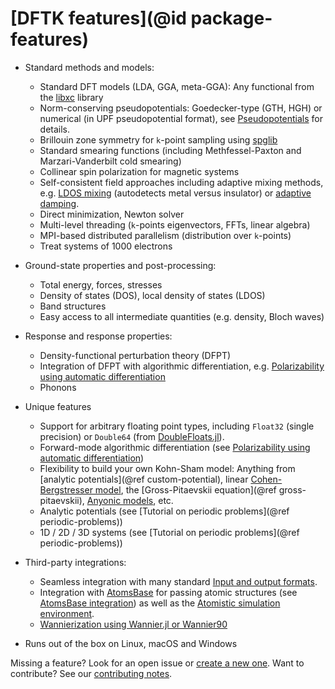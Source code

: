 # [DFTK features](@id package-features)

* Standard methods and models:
    - Standard DFT models (LDA, GGA, meta-GGA): Any functional from the
      [libxc](https://libxc.gitlab.io/) library
    - Norm-conserving pseudopotentials: Goedecker-type (GTH, HGH)
      or numerical (in UPF pseudopotential format),
      see [Pseudopotentials](@ref) for details.
    - Brillouin zone symmetry for ``k``-point sampling using [spglib](https://atztogo.github.io/spglib/)
    - Standard smearing functions (including Methfessel-Paxton
      and Marzari-Vanderbilt cold smearing)
    - Collinear spin polarization for magnetic systems
    - Self-consistent field approaches including adaptive mixing methods,
      e.g. [LDOS mixing](https://doi.org/10.1088/1361-648X/abcbdb) (autodetects metal versus insulator)
      or [adaptive damping](https://arxiv.org/abs/2109.14018).
    - Direct minimization, Newton solver
    - Multi-level threading (``k``-points eigenvectors, FFTs, linear algebra)
    - MPI-based distributed parallelism (distribution over ``k``-points)
    - Treat systems of 1000 electrons

* Ground-state properties and post-processing:
    - Total energy, forces, stresses
    - Density of states (DOS), local density of states (LDOS)
    - Band structures
    - Easy access to all intermediate quantities (e.g. density, Bloch waves)

* Response and response properties:
    - Density-functional perturbation theory (DFPT)
    - Integration of DFPT with algorithmic differentiation,
      e.g. [Polarizability using automatic differentiation](@ref)
    - Phonons

* Unique features
    - Support for arbitrary floating point types, including `Float32` (single precision)
      or `Double64` (from [DoubleFloats.jl](https://github.com/JuliaMath/DoubleFloats.jl)).
    - Forward-mode algorithmic differentiation (see [Polarizability using automatic differentiation](@ref))
    - Flexibility to build your own Kohn-Sham model:
      Anything from [analytic potentials](@ref custom-potential),
      linear [Cohen-Bergstresser model](@ref),
      the [Gross-Pitaevskii equation](@ref gross-pitaevskii),
      [Anyonic models](@ref), etc.
    - Analytic potentials (see [Tutorial on periodic problems](@ref periodic-problems))
    - 1D / 2D / 3D systems (see [Tutorial on periodic problems](@ref periodic-problems))

* Third-party integrations:
    - Seamless integration with many standard [Input and output formats](@ref).
    - Integration with [AtomsBase](https://github.com/JuliaMolSim/AtomsBase.jl) for passing
      atomic structures (see [AtomsBase integration](@ref)) as well as
      the [Atomistic simulation environment](@ref).
    - [Wannierization using Wannier.jl or Wannier90](@ref)

* Runs out of the box on Linux, macOS and Windows

Missing a feature? Look for an open issue or [create a new one](https://github.com/JuliaMolSim/DFTK.jl/issues).
Want to contribute? See our [contributing notes](https://github.com/JuliaMolSim/DFTK.jl#contributing).
